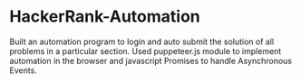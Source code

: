# HackerRank-Automation
Built an automation program to login and auto submit the solution of all problems in a particular section. Used puppeteer.js module to implement automation in the browser and javascript Promises to handle Asynchronous Events.

